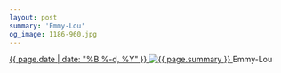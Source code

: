 ```yaml
---
layout: post
summary: 'Emmy-Lou'
og_image: 1186-960.jpg
---
```


<p>
 <time>
  <a href="/1186">
   {{ page.date | date: "%B %-d, %Y" }}
  </a>
 </time>
 <a href="/1186">
  <img alt="{{ page.summary }}" data-taken="7/25/2020" sizes="(min-width: 700px) 50vw, calc(100vw - 2rem)" src="{{ site.assets_url }}/1186-480.jpg" srcset="{{ site.assets_url }}/1186-240.jpg 240w, {{ site.assets_url }}/1186-480.jpg 480w, {{ site.assets_url }}/1186-720.jpg 720w, {{ site.assets_url }}/1186-960.jpg 960w"/>
 </a>
 <span>
  Emmy-Lou
 </span>
</p>
